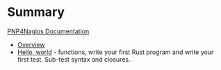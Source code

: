 # Summary

[PNP4Nagios Documentation](PNP4NAGIOS-DOCS.md)

- [Overview](overivew.md)
- [Hello, world](hello_world.md) - functions, write your first Rust program and write your first test. Sub-test syntax and closures.


